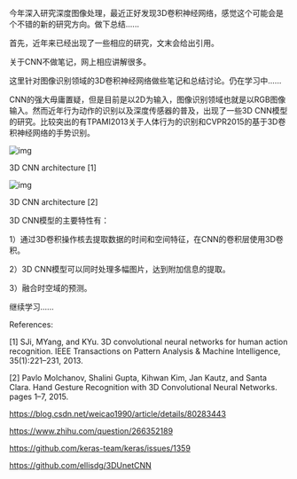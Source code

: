 今年深入研究深度图像处理，最近正好发现3D卷积神经网络，感觉这个可能会是个不错的新的研究方向。做下总结......

首先，近年来已经出现了一些相应的研究，文末会给出引用。

关于CNN不做笔记，网上相应讲解很多。

这里针对图像识别领域的3D卷积神经网络做些笔记和总结讨论。仍在学习中......

CNN的强大毋庸置疑，但是目前是以2D为输入，图像识别领域也就是以RGB图像输入。然而近年行为动作的识别以及深度传感器的普及，出现了一些3D CNN模型的研究。比较突出的有TPAMI2013关于人体行为的识别和CVPR2015的基于3D卷积神经网络的手势识别。



![img](https://pic2.zhimg.com/80/64518f54335a22366aa275f5595a1c05_hd.png)

3D CNN architecture [1]





![img](https://pic2.zhimg.com/80/79b98bb4c9cae9c83a5ddb156573828d_hd.png)

3D CNN architecture [2]



3D CNN模型的主要特性有：

1）通过3D卷积操作核去提取数据的时间和空间特征，在CNN的卷积层使用3D卷积。

2）3D CNN模型可以同时处理多幅图片，达到附加信息的提取。

3）融合时空域的预测。

继续学习......

References:

[1] SJi, MYang, and KYu. 3D convolutional neural networks for human action recognition. IEEE Transactions on Pattern Analysis & Machine Intelligence, 35(1):221–231, 2013.

[2] Pavlo Molchanov, Shalini Gupta, Kihwan Kim, Jan Kautz, and Santa Clara. Hand Gesture Recognition with 3D Convolutional Neural Networks. pages 1–7, 2015.





https://blog.csdn.net/weicao1990/article/details/80283443



https://www.zhihu.com/question/266352189



https://github.com/keras-team/keras/issues/1359

https://github.com/ellisdg/3DUnetCNN